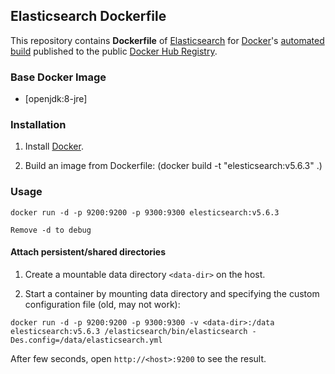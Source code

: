## Elasticsearch Dockerfile


This repository contains **Dockerfile** of [Elasticsearch](http://www.elasticsearch.org/) for [Docker](https://www.docker.com/)'s [automated build](https://registry.hub.docker.com/u/dockerfile/elasticsearch/) published to the public [Docker Hub Registry](https://registry.hub.docker.com/).


### Base Docker Image

* [openjdk:8-jre]


### Installation

1. Install [Docker](https://www.docker.com/).

2. Build an image from Dockerfile: (docker build -t "elesticsearch:v5.6.3" .)

### Usage

    docker run -d -p 9200:9200 -p 9300:9300 elesticsearch:v5.6.3

    Remove -d to debug

#### Attach persistent/shared directories

  1. Create a mountable data directory `<data-dir>` on the host.

  2. Start a container by mounting data directory and specifying the custom configuration file (old, may not work):

    docker run -d -p 9200:9200 -p 9300:9300 -v <data-dir>:/data elesticsearch:v5.6.3 /elasticsearch/bin/elasticsearch -Des.config=/data/elasticsearch.yml
   
After few seconds, open `http://<host>:9200` to see the result.
